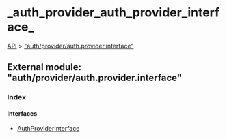 # \_auth\_provider\_auth\_provider\_interface\_

[API](../../api-1.md) &gt; ["auth/provider/auth.provider.interface"](_auth_provider_auth_provider_interface_.md)

## External module: "auth/provider/auth.provider.interface"

### Index

#### Interfaces

* [AuthProviderInterface](../interfaces/_auth_provider_auth_provider_interface_.authproviderinterface.md)

